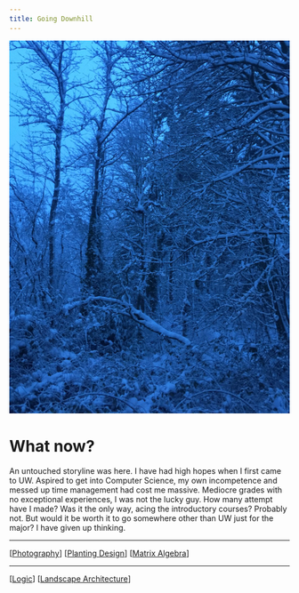 ```yaml
---
title: Going Downhill
---
```


![](images/melancholy.jpg)

# What now?

An untouched storyline was here. I have had high hopes when I first came to UW. Aspired to get into Computer Science, my own incompetence and messed up time management had cost me massive. Mediocre grades with no exceptional experiences, I was not the lucky guy. How many attempt have I made? Was it the only way, acing the introductory courses? Probably not. But would it be worth it to go somewhere other than UW just for the major? I have given up thinking.

---

[[Photography]]
[[Planting Design]]
[[Matrix Algebra]]

---

[[Logic]]
[[Landscape Architecture]]


[//begin]: # "Autogenerated link references for markdown compatibility"
[Photography]: ART/Photography "Photography"
[Planting Design]: <LARCH/Planting Design> "Planting Design"
[Matrix Algebra]: <MATH/Matrix Algebra> "The Matrix: Failure"
[Logic]: PHIL/Logic "Logic"
[Landscape Architecture]: <LARCH/Landscape Architecture> "Landscape Architecture"
[//end]: # "Autogenerated link references"